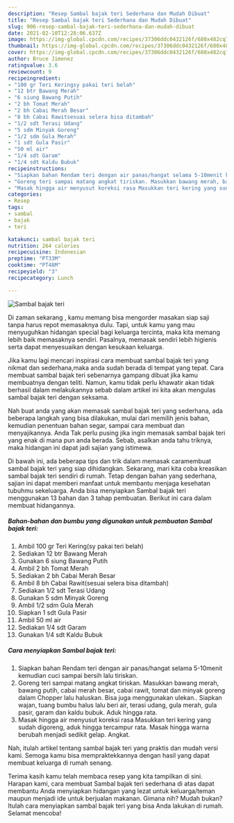 ```yaml
---
description: "Resep Sambal bajak teri Sederhana dan Mudah Dibuat"
title: "Resep Sambal bajak teri Sederhana dan Mudah Dibuat"
slug: 906-resep-sambal-bajak-teri-sederhana-dan-mudah-dibuat
date: 2021-02-10T12:28:06.637Z
image: https://img-global.cpcdn.com/recipes/37306ddc0432126f/680x482cq70/sambal-bajak-teri-foto-resep-utama.jpg
thumbnail: https://img-global.cpcdn.com/recipes/37306ddc0432126f/680x482cq70/sambal-bajak-teri-foto-resep-utama.jpg
cover: https://img-global.cpcdn.com/recipes/37306ddc0432126f/680x482cq70/sambal-bajak-teri-foto-resep-utama.jpg
author: Bruce Jimenez
ratingvalue: 3.6
reviewcount: 9
recipeingredient:
- "100 gr Teri Keringsy pakai teri belah"
- "12 btr Bawang Merah"
- "6 siung Bawang Putih"
- "2 bh Tomat Merah"
- "2 bh Cabai Merah Besar"
- "8 bh Cabai Rawitsesuai selera bisa ditambah"
- "1/2 sdt Terasi Udang"
- "5 sdm Minyak Goreng"
- "1/2 sdm Gula Merah"
- "1 sdt Gula Pasir"
- "50 ml air"
- "1/4 sdt Garam"
- "1/4 sdt Kaldu Bubuk"
recipeinstructions:
- "Siapkan bahan Rendam teri dengan air panas/hangat selama 5-10menit kemudian cuci sampai bersih lalu tiriskan."
- "Goreng teri sampai matang angkat tiriskan. Masukkan bawang merah, bawang putih, cabai merah besar, cabai rawit, tomat dan minyak goreng dalam Chopper lalu haluskan. Bisa juga menggunakan ulekan.. Siapkan wajan, tuang bumbu halus lalu beri air, terasi udang, gula merah, gula pasir, garam dan kaldu bubuk. Aduk hingga rata."
- "Masak hingga air menyusut koreksi rasa Masukkan teri kering yang sudah digoreng, aduk hingga tercampur rata. Masak hingga warna berubah menjadi sedikit gelap. Angkat."
categories:
- Resep
tags:
- sambal
- bajak
- teri

katakunci: sambal bajak teri 
nutrition: 264 calories
recipecuisine: Indonesian
preptime: "PT33M"
cooktime: "PT48M"
recipeyield: "3"
recipecategory: Lunch

---
```



![Sambal bajak teri](https://img-global.cpcdn.com/recipes/37306ddc0432126f/680x482cq70/sambal-bajak-teri-foto-resep-utama.jpg)

Di zaman  sekarang , kamu memang bisa mengorder masakan siap saji tanpa harus repot memasaknya dulu. Tapi, untuk kamu yang mau menyuguhkan hidangan special bagi keluarga tercinta, maka kita memang lebih baik memasaknya sendiri. Pasalnya, memasak sendiri lebih higienis serta dapat menyesuaikan dengan kesukaan keluarga.

Jika kamu lagi mencari inspirasi cara membuat sambal bajak teri yang nikmat dan sederhana,maka anda sudah berada di tempat yang tepat. Cara membuat sambal bajak teri  sebenarnya gampang dibuat jika kamu membuatnya dengan teliti. Namun, kamu tidak perlu khawatir akan tidak berhasil dalam melakukannya 
sebab dalam artikel ini kita akan mengulas sambal bajak teri dengan seksama.  



Nah buat anda yang akan memasak sambal bajak teri yang sederhana, ada beberapa langkah yang bisa dilakukan, mulai dari memilih jenis bahan, kemudian penentuan bahan segar, sampai cara membuat dan menyajikannya. Anda Tak perlu pusing jika ingin memasak sambal bajak teri yang enak di mana pun anda berada. Sebab, asalkan anda  tahu triknya, maka hidangan ini dapat jadi sajian yang istimewa.

Di bawah ini, ada beberapa tips dan trik dalam memasak caramembuat sambal bajak teri yang siap dihidangkan. Sekarang, mari kita coba kreasikan sambal bajak teri sendiri di rumah. Tetap dengan bahan yang sederhana, sajian ini dapat memberi manfaat untuk membantu menjaga kesehatan tubuhmu sekeluarga. Anda bisa menyiapkan Sambal bajak teri menggunakan 13 bahan dan 3 tahap pembuatan. Berikut ini cara dalam membuat hidangannya.

<!--inarticleads1-->

##### Bahan-bahan dan bumbu yang digunakan untuk pembuatan Sambal bajak teri:

1. Ambil 100 gr Teri Kering(sy pakai teri belah)
1. Sediakan 12 btr Bawang Merah
1. Gunakan 6 siung Bawang Putih
1. Ambil 2 bh Tomat Merah
1. Sediakan 2 bh Cabai Merah Besar
1. Ambil 8 bh Cabai Rawit(sesuai selera bisa ditambah)
1. Sediakan 1/2 sdt Terasi Udang
1. Gunakan 5 sdm Minyak Goreng
1. Ambil 1/2 sdm Gula Merah
1. Siapkan 1 sdt Gula Pasir
1. Ambil 50 ml air
1. Sediakan 1/4 sdt Garam
1. Gunakan 1/4 sdt Kaldu Bubuk




<!--inarticleads2-->

##### Cara menyiapkan Sambal bajak teri:

1. Siapkan bahan Rendam teri dengan air panas/hangat selama 5-10menit kemudian cuci sampai bersih lalu tiriskan.
1. Goreng teri sampai matang angkat tiriskan. Masukkan bawang merah, bawang putih, cabai merah besar, cabai rawit, tomat dan minyak goreng dalam Chopper lalu haluskan. Bisa juga menggunakan ulekan.. Siapkan wajan, tuang bumbu halus lalu beri air, terasi udang, gula merah, gula pasir, garam dan kaldu bubuk. Aduk hingga rata.
1. Masak hingga air menyusut koreksi rasa Masukkan teri kering yang sudah digoreng, aduk hingga tercampur rata. Masak hingga warna berubah menjadi sedikit gelap. Angkat.




Nah, itulah artikel tentang  sambal bajak teri  yang praktis dan mudah versi kami. Semoga kamu bisa mempraktekkannya dengan hasil yang dapat membuat keluarga di rumah senang. 

Terima kasih kamu telah membaca resep yang kita tampilkan di sini. Harapan kami, cara membuat  Sambal bajak teri sederhana di atas dapat membantu Anda menyiapkan hidangan yang lezat untuk keluarga/teman maupun menjadi ide untuk berjualan makanan. Gimana nih? Mudah bukan? Itulah cara menyiapkan sambal bajak teri yang bisa Anda lakukan di rumah. Selamat mencoba!

